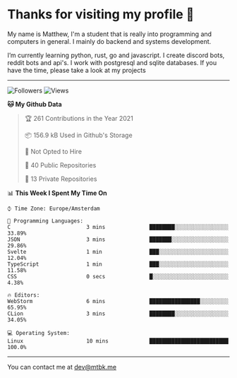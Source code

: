 # Thanks for visiting my profile 👋
My name is Matthew, I'm a student that is really into programming and computers in general. I mainly do backend and systems development.


I’m currently learning python, rust, go and javascript. I create discord bots, reddit bots and api's. I work with postgresql and sqlite databases. If you have the time, please take a look at my projects

---
![Followers](https://img.shields.io/github/followers/DankDumpster?style=social)
![Views](https://komarev.com/ghpvc/?username=DankDumpster&style=flat-square&color=green)
<!--START_SECTION:waka-->
**🐱 My Github Data** 

> 🏆 261 Contributions in the Year 2021
 > 
> 📦 156.9 kB Used in Github's Storage 
 > 
> 🚫 Not Opted to Hire
 > 
> 📜 40 Public Repositories 
 > 
> 🔑 13 Private Repositories  
 > 
📊 **This Week I Spent My Time On** 

```text
⌚︎ Time Zone: Europe/Amsterdam

💬 Programming Languages: 
C                        3 mins              ████████░░░░░░░░░░░░░░░░░   33.89% 
JSON                     3 mins              ███████░░░░░░░░░░░░░░░░░░   29.86% 
Svelte                   1 min               ███░░░░░░░░░░░░░░░░░░░░░░   12.04% 
TypeScript               1 min               ███░░░░░░░░░░░░░░░░░░░░░░   11.58% 
CSS                      0 secs              █░░░░░░░░░░░░░░░░░░░░░░░░   4.38%

🔥 Editors: 
WebStorm                 6 mins              ████████████████░░░░░░░░░   65.95% 
CLion                    3 mins              ████████░░░░░░░░░░░░░░░░░   34.05%

💻 Operating System: 
Linux                    10 mins             █████████████████████████   100.0%

```


<!--END_SECTION:waka-->
-------

You can contact me at dev@mtbk.me
